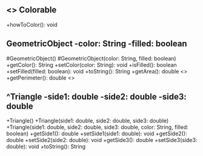 <<Interface>>
Colorable
-------------------
+howToColor(): void

GeometricObject
-color: String
-filled: boolean
----------------
#GeometricObject()
#GeometricObject(color: String, filled: boolean)
+getColor(): String
+setColor(color: String): void
+isFilled(): boolean
+setFilled(filled: boolean): void
+toString(): String
+getArea(): double <<abstract>>
+getPerimeter(): double <<abstract>>

^Triangle
-side1: double
-side2: double
-side3: double
--------------
+Triangle()
+Triangle(side1: double, side2: double, side3: double)
+Triangle(side1: double, side2: double, side3: double, color: String, filled: boolean)
+getSide1(): double
+setSide1(side1: double): void
+getSide2(): double
+setSide2(side2: double): void
+getSide3(): double
+setSide3(side3: double): void
+toString(): String